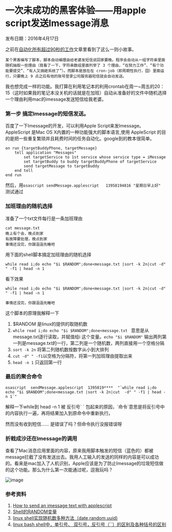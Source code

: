# 一次未成功的黑客体验——用apple script发送Imessage消息
发布日期：2016年4月17日

之前在[自动化所有超过90秒的工作](http://tech.163.com/15/1125/09/B98MVIIV00094P0U.html)文章里看到了这么一则小故事。

```
某个黑客编写了脚本，脚本自动编理由给老婆发短信说回家要晚。程序会自动从一组字符串里面随机抽取一些理由（我看了一下，字符串数组里面列举了 3 个理由，“在努力工作”、“有个功能要提交”、“有人又搞砸系统了”）。而脚本是放在在 cron-job（即周期性执行，囧）里面运行，只要晚上 9 点之后有他的账号登录公司服务器短信就会自动发送。

```

我也想完成一样的功能。我打算在利用笔记本的利用crontab在周一~周五的20：15（这时如果我的笔记本没关机的话就是在加班）自动从准备好的文件中随机选择一个理由利用mac的imessage发送短信给我老婆。


### 第一步 搞定Imessage的短信发送。
百度了一下Imessage的开发，可以利用Apple Script来发Imessage。AppleScript 是Mac OS X内置的一种功能强大的脚本语言,使用 AppleScript 的目的是把一些重复繁琐并且耗费时间的任务自动化。google到的教本很简单。
	
	on run {targetBuddyPhone, targetMessage}
    	tell application "Messages"
    	    set targetService to 1st service whose service type = iMessage
        	set targetBuddy to buddy targetBuddyPhone of targetService
	        send targetMessage to targetBuddy
	    end tell
	end run


然后，用```osascript sendMessage.applescript   13958194816 "星期日早上好" ``` 测试通过



### 加班理由的随机选择
准备了一个txt文件每行是一条加班理由

```
cat message.txt
晚上有个会，晚点到家
有故障要处理，晚点到家
事情还没完，你跟涵涵先睡吧

```
用下面的shell脚本搞定加班理由的随机选择

```
while read i;do echo "$i $RANDOM";done<message.txt |sort -k 2n|cut -d" " -f1 | head -n 1
```

看下效果

```
while read i;do echo "$i $RANDOM";done<message.txt |sort -k 2n|cut -d" " -f1 | head -n 1

事情还没完，你跟涵涵先睡吧
```

这个脚本的原理我解释一下

1. $RANDOM 是linux的提供的取随机数
2. ```while read i;do echo "$i $RANDOM";done<message.txt ``` 意思是从message.txt逐行读取，并赋值给i 这个变量。```echo "$i $RANDOM"``` 输出两列第一列是message.txt的一行，第二列是一个随机数，两列直接用一个空格分隔
3. ```sort -k 2n``` 将第二列随机数按数字从小到大排列
4. ```cut -d" " -f1```以空格为分隔符，将第一列加班理由提取出来
5. ```head -n 1``` 只返回第一行


### 最后的聚合命令

```
osascript  sendMessage.applescript  1395819****  "`while read i;do echo "$i $RANDOM";done<message.txt |sort -k 2n|cut  -d" " -f1 | head -n 1`"
```

解释一下while到 head -n 1 被 反引号\` \` 包起来的原因，\`命令\`意思是将反引号中的内容执行一遍，再将结果加入到原命令中重新执行。 

然而没有收到短信...... 是错误了吗？但命令执行没报错误呀

### 折戟成沙还在Imessage的调用
查看了Mac消息应用里面的内容，原来我用脚本触发的短信（蓝色的）都被message拦截了没有发送出去。我用人工输入的发送的同样的内容是可以成功的。看来是mac加入了人机识别，Apple应该是为了防止Imessage的垃圾短信做的这个功能。那么为什么第一次能通过呢，逗我玩吗？

![image](http://blogimages.oss-cn-hangzhou.aliyuncs.com/imessage_suspened.png)



### 参考资料
1. [How to send an imessage text with applescript](http://stackoverflow.com/questions/11812184/how-to-send-an-imessage-text-with-applescript-only-in-provided-service)
1. [Shell的RANDOM变量](http://blog.sina.com.cn/s/blog_a04184c101010knw.html)
2. [linux shell实现随机数多种方法（date,random,uuid)](http://www.cnblogs.com/chengmo/archive/2010/10/23/1858879.html)
3. [linux bash shell中，单引号、 双引号，反引号（``）的区别及各种括号的区别](http://blog.csdn.net/miyatang/article/details/8077123)



	



	
